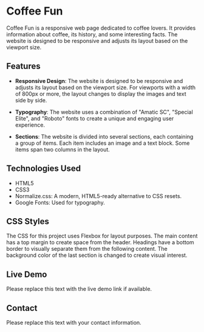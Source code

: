 # Coffee Fun

Coffee Fun is a responsive web page dedicated to coffee lovers. It provides information about coffee, its history, and some interesting facts. The website is designed to be responsive and adjusts its layout based on the viewport size.

## Features

- **Responsive Design**: The website is designed to be responsive and adjusts its layout based on the viewport size. For viewports with a width of 800px or more, the layout changes to display the images and text side by side.

- **Typography**: The website uses a combination of "Amatic SC", "Special Elite", and "Roboto" fonts to create a unique and engaging user experience.

- **Sections**: The website is divided into several sections, each containing a group of items. Each item includes an image and a text block. Some items span two columns in the layout.

## Technologies Used

- HTML5
- CSS3
- Normalize.css: A modern, HTML5-ready alternative to CSS resets.
- Google Fonts: Used for typography.

## CSS Styles

The CSS for this project uses Flexbox for layout purposes. The main content has a top margin to create space from the header. Headings have a bottom border to visually separate them from the following content. The background color of the last section is changed to create visual interest.

## Live Demo

Please replace this text with the live demo link if available.

## Contact

Please replace this text with your contact information.

